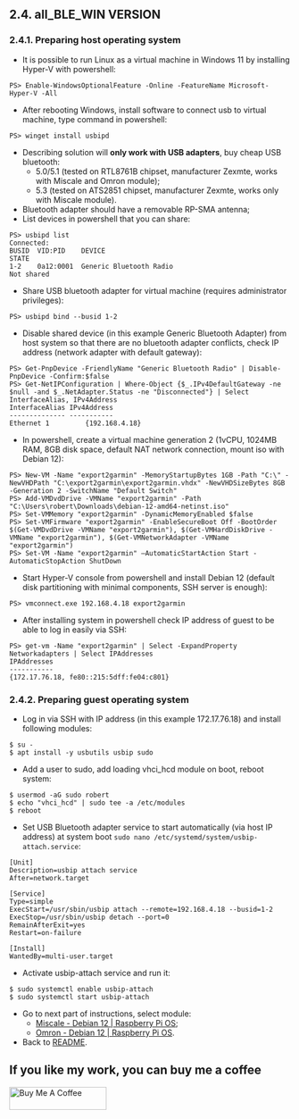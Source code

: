 ## 2.4. all_BLE_WIN VERSION

### 2.4.1. Preparing host operating system
- It is possible to run Linux as a virtual machine in Windows 11 by installing Hyper-V with powershell:
```
PS> Enable-WindowsOptionalFeature -Online -FeatureName Microsoft-Hyper-V -All
```
- After rebooting Windows, install software to connect usb to virtual machine, type command in powershell:
```
PS> winget install usbipd
```
- Describing solution will **only work with USB adapters**, buy cheap USB bluetooth:
  - 5.0/5.1 (tested on RTL8761B chipset, manufacturer Zexmte, works with Miscale and Omron module);
  - 5.3 (tested on ATS2851 chipset, manufacturer Zexmte, works only with Miscale module).
- Bluetooth adapter should have a removable RP-SMA antenna;
- List devices in powershell that you can share:
```
PS> usbipd list
Connected:
BUSID  VID:PID    DEVICE                                                        STATE
1-2    0a12:0001  Generic Bluetooth Radio                                       Not shared
```
- Share USB bluetooth adapter for virtual machine (requires administrator privileges):
```
PS> usbipd bind --busid 1-2
```
- Disable shared device (in this example Generic Bluetooth Adapter) from host system so that there are no bluetooth adapter conflicts, check IP address (network adapter with default gateway):
```
PS> Get-PnpDevice -FriendlyName "Generic Bluetooth Radio" | Disable-PnpDevice -Confirm:$false
PS> Get-NetIPConfiguration | Where-Object {$_.IPv4DefaultGateway -ne $null -and $_.NetAdapter.Status -ne "Disconnected"} | Select InterfaceAlias, IPv4Address
InterfaceAlias IPv4Address
-------------- -----------
Ethernet 1         {192.168.4.18}
```
- In powershell, create a virtual machine generation 2 (1vCPU, 1024MB RAM, 8GB disk space, default NAT network connection, mount iso with Debian 12):
```
PS> New-VM -Name "export2garmin" -MemoryStartupBytes 1GB -Path "C:\" -NewVHDPath "C:\export2garmin\export2garmin.vhdx" -NewVHDSizeBytes 8GB -Generation 2 -SwitchName "Default Switch"
PS> Add-VMDvdDrive -VMName "export2garmin" -Path "C:\Users\robert\Downloads\debian-12-amd64-netinst.iso"
PS> Set-VMMemory "export2garmin" -DynamicMemoryEnabled $false
PS> Set-VMFirmware "export2garmin" -EnableSecureBoot Off -BootOrder $(Get-VMDvdDrive -VMName "export2garmin"), $(Get-VMHardDiskDrive -VMName "export2garmin"), $(Get-VMNetworkAdapter -VMName "export2garmin")
PS> Set-VM -Name "export2garmin" –AutomaticStartAction Start -AutomaticStopAction ShutDown
```
- Start Hyper-V console from powershell and install Debian 12 (default disk partitioning with minimal components, SSH server is enough):
```
PS> vmconnect.exe 192.168.4.18 export2garmin
```
- After installing system in powershell check IP address of guest to be able to log in easily via SSH:
```
PS> get-vm -Name "export2garmin" | Select -ExpandProperty Networkadapters | Select IPAddresses
IPAddresses
-----------
{172.17.76.18, fe80::215:5dff:fe04:c801}
```

### 2.4.2. Preparing guest operating system
- Log in via SSH with IP address (in this example 172.17.76.18) and install following modules:
```
$ su -
$ apt install -y usbutils usbip sudo
```
- Add a user to sudo, add loading vhci_hcd module on boot, reboot system:
```
$ usermod -aG sudo robert
$ echo "vhci_hcd" | sudo tee -a /etc/modules
$ reboot
```
- Set USB Bluetooth adapter service to start automatically (via host IP address) at system boot `sudo nano /etc/systemd/system/usbip-attach.service`:
```
[Unit]
Description=usbip attach service
After=network.target

[Service]
Type=simple
ExecStart=/usr/sbin/usbip attach --remote=192.168.4.18 --busid=1-2
ExecStop=/usr/sbin/usbip detach --port=0
RemainAfterExit=yes
Restart=on-failure

[Install]
WantedBy=multi-user.target
```
- Activate usbip-attach service and run it:
```
$ sudo systemctl enable usbip-attach
$ sudo systemctl start usbip-attach
```
- Go to next part of instructions, select module:
  - [Miscale - Debian 12 | Raspberry Pi OS](https://github.com/RobertWojtowicz/export2garmin/blob/master/manuals/Miscale_BLE.md);
  - [Omron - Debian 12 | Raspberry Pi OS](https://github.com/RobertWojtowicz/export2garmin/blob/master/manuals/Omron_BLE.md).
- Back to [README](https://github.com/RobertWojtowicz/export2garmin/blob/master/README.md).

## If you like my work, you can buy me a coffee
<a href="https://www.buymeacoffee.com/RobertWojtowicz" target="_blank"><img src="https://cdn.buymeacoffee.com/buttons/default-orange.png" alt="Buy Me A Coffee" height="41" width="174"></a>